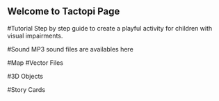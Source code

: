 ## Welcome to Tactopi Page 

#Tutorial
Step by step guide to create a playful activity for children with visual impairments.


#Sound
MP3 sound files are availables here

#Map
#Vector Files

#3D Objects

#Story Cards


